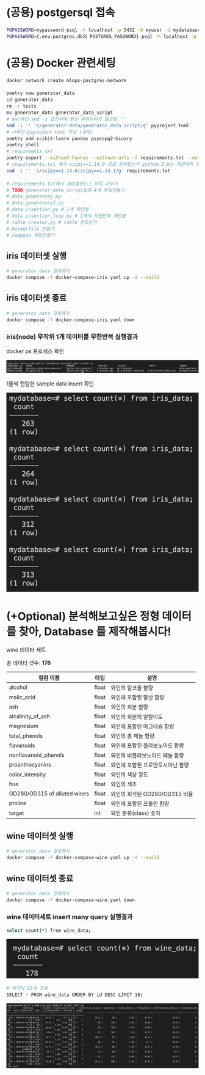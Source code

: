 # (공용) postgersql 접속

```sh
PGPASSWORD=mypassword psql -h localhost -p 5432 -U myuser -d mydatabase
PGPASSWORD={.env.postgres.db의 POSTGRES_PASSWORD} psql -h localhost -p 5432 -U {.env.postgres.db의 POSTGRES_USER} -d {.env.postgres.db의 POSTGRES_DB}
```

# (공용) Docker 관련세팅

```sh
docker network create mlops-postgres-network

poetry new generator_data
cd generator_data
rm -r tests
mv generator_data generator_data_script
# mac에선 sed -i 옵션뒤에 항상 파라미터가 필요함 ''
sed -i '' 's/generator-data/generator_data_script/g' pyproject.toml
# 나머지 pyproject.toml 작성 (생략)
poetry add scikit-learn pandas psycopg2-binary
poetry shell
# requirments.txt
poetry export --without-hashes --without-urls -f requirements.txt --output requirements.txt
# requirements.txt 에서 scipy==1.14.0 으로 되어있는거 python 3.9는 지원하지 않아 scipy==1.13.1로 변경
sed -i '' 's/scipy==1.14.0/scipy==1.13.1/g' requirements.txt

# requirements.txt에서 세미콜론(;) 뒤로 지우기
# TODO generator_data_script밑에 4개 파일만들기
# data_generatory.py
# data_generatory2.py
# data_insertion.py # 1개 확인용
# data_insertion_loop.py # 1개씩 무한반복 확인용
# table_creator.py # table 만드는거
# Dockerfile 만들기
# compose 파일만들기

```

## iris 데이터셋 실행

```sh
# generator_data 경로에서
docker compose -f docker-compose-iris.yaml up -d --build
```

## iris 데이터셋 종료

```sh
# generator_data 경로에서
docker compose -f docker-compose-iris.yaml down
```

### iris(node) 무작위 1개 데이터를 무한반복 실행결과

docker ps 프로세스 확인

![node docker ps](images/node_docker_ps.png)

1줄씩 랜덤한 sample data insert 확인

![node 내용 result](images/node_result.png)

# (+Optional) 분석해보고싶은 정형 데이터를 찾아, Database 를 제작해봅시다!

wine 데이터 세트

총 데이터 갯수: **178**

| 컬럼 이름                    | 타입  | 설명                              |
| ---------------------------- | ----- | --------------------------------- |
| alcohol                      | float | 와인의 알코올 함량                |
| malic_acid                   | float | 와인에 포함된 말산 함량           |
| ash                          | float | 와인의 회분 함량                  |
| alcalinity_of_ash            | float | 와인의 회분의 알칼리도            |
| magnesium                    | float | 와인에 포함된 마그네슘 함량       |
| total_phenols                | float | 와인의 총 페놀 함량               |
| flavanoids                   | float | 와인에 포함된 플라보노이드 함량   |
| nonflavanoid_phenols         | float | 와인의 비플라보노이드 페놀 함량   |
| proanthocyanins              | float | 와인에 포함된 프로안토시아닌 함량 |
| color_intensity              | float | 와인의 색상 강도                  |
| hue                          | float | 와인의 색조                       |
| OD280/OD315 of diluted wines | float | 와인의 희석된 OD280/OD315 비율    |
| proline                      | float | 와인에 포함된 프롤린 함량         |
| target                       | int   | 와인 분류(class) 숫자             |

## wine 데이터셋 실행

```sh
# generator_data 경로에서
docker compose -f docker-compose-wine.yaml up -d --build
```

## wine 데이터셋 종료

```sh
# generator_data 경로에서
docker compose -f docker-compose-wine.yaml down
```

### wine 데이터세트 insert many query 실행결과

```sh
select count(*) from wine_data;
```

![select count(*)](images/wine_result.png)

```sh
# 마지막 10개 조회
SELECT * FROM wine_data ORDER BY id DESC LIMIT 10;
```

![select *](images/wine_result2.png)
